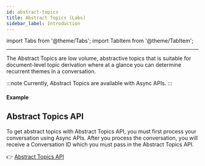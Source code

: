 ```yaml
---
id: abstract-topics
title: Abstract Topics (Labs)
sidebar_label: Introduction
---
```


import Tabs from '@theme/Tabs';
import TabItem from '@theme/TabItem';

---

The Abstract Topics are low volume, abstractive topics that is suitable for document-level topic derivation where at a glance you can determine recurrent themes in a conversation.

:::note
Currently, Abstract Topics are available with Async APIs. 
:::

#### Example


## Abstract Topics API

To get abstract topics with Abstract Topics API, you must first process your conversation using Async APIs. After you process the conversation, you will receive a Conversation ID which you must pass in the Abstract Topics API. 

👉 [Abstract Topics API](/docs/)


